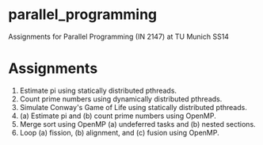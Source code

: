 parallel_programming
====================

Assignments for Parallel Programming (IN 2147) at TU Munich SS14

Assignments
====================

1. Estimate pi using statically distributed pthreads.
2. Count prime numbers using dynamically distributed pthreads.
3. Simulate Conway's Game of Life using statically distributed pthreads.
4. (a) Estimate pi and (b) count prime numbers using OpenMP.
5. Merge sort using OpenMP (a) undeferred tasks and (b) nested sections.
6. Loop (a) fission, (b) alignment, and (c) fusion using OpenMP.
